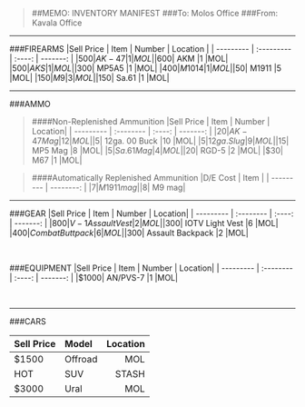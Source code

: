 > ##MEMO: INVENTORY MANIFEST
> ###To: Molos Office
> ###From: Kavala Office

----------
###FIREARMS
|Sell Price | Item    	 | Number | Location |
| --------- | :--------- | :----: | -------: |
|$500|	AK-47 		|1	|MOL|
|$600|  AKM       |1  |MOL|
|$500|  AKS       |1  |MOL|
|$300|	MP5A5 		|1	|MOL|
|$400|	M1014		|1	|MOL|
|$50|	M1911		|5	|MOL|
|$150|	M9		|3	|MOL|
|$150|	Sa.61		|1	|MOL|

***

###AMMO
>####Non-Replenished Ammunition
>|Sell Price | Item	| Number | Location|
>| --------- | :-------- | :----: | -------: |
>|$20|	AK-47 Mag	|12	|MOL|
>|$5|	12ga. 00 Buck	|10	|MOL|
>|$5|	12ga. Slug	|9	|MOL|
>|$15|	MP5 Mag		|8	|MOL|
>|$5|	Sa.61 Mag	|4	|MOL|
>|$20|  RGD-5   |2  |MOL|
>|$30|  M67     |1  |MOL|

>####Automatically Replenished Ammunition
>|D/E Cost | Item	|
>| --------- | --------: |
>|$7|	  M1911 mag|
>|$8|	  M9 mag|

***



###GEAR
|Sell Price | Item	| Number | Location|
| --------- | :-------- | :----: | -------: |
|$800|	V-1 Assault Vest	|2	|MOL|
|$300|	IOTV Light Vest	|6	|MOL|
|$400|	Combat Buttpack	|6	|MOL|
|$300|	Assault Backpack		|2	|MOL|

<br>

###EQUIPMENT
|Sell Price | Item	| Number | Location|
| --------- | :-------- | :----: | -------: |
|$1000|	AN/PVS-7      	|1	|MOL|


<br>

***

###CARS

|Sell Price | Model    	 | Location |
| --------- | :--------- | -------: |
|$1500|	Offroad		|MOL|
|HOT|	SUV		|STASH|
|$3000| Ural |MOL|
